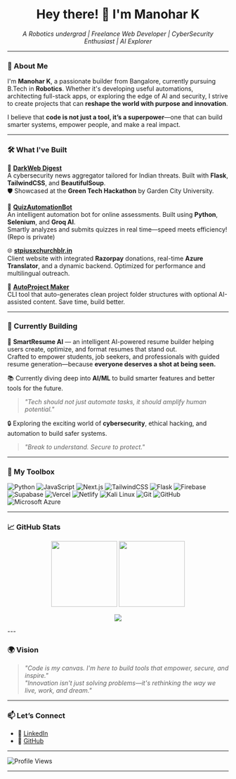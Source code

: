 <h1 align="center">Hey there! 👋 I'm Manohar K</h1>
<p align="center">
  <em>A Robotics undergrad | Freelance Web Developer | CyberSecurity Enthusiast | AI Explorer</em>
</p>

---

### 🌟 About Me

I'm **Manohar K**, a passionate builder from Bangalore, currently pursuing B.Tech in **Robotics**. Whether it's developing useful automations, architecting full-stack apps, or exploring the edge of AI and security, I strive to create projects that can **reshape the world with purpose and innovation**.

I believe that **code is not just a tool, it’s a superpower**—one that can build smarter systems, empower people, and make a real impact.

---

### 🛠️ What I've Built

🚀 **[DarkWeb Digest](https://github.com/manohar1404/DarkWeb-Digest)**  
A cybersecurity news aggregator tailored for Indian threats. Built with **Flask**, **TailwindCSS**, and **BeautifulSoup**.  
🛡️ Showcased at the **Green Tech Hackathon** by Garden City University.

🤖 **[QuizAutomationBot](https://github.com/manohar1404/QuizAutomationBot)**  
An intelligent automation bot for online assessments. Built using **Python**, **Selenium**, and **Groq AI**.  
Smartly analyzes and submits quizzes in real time—speed meets efficiency! (Repo is private)

🌐 **[stpiusxchurchblr.in](https://www.stpiusxchurchblr.in/)**  
Client website with integrated **Razorpay** donations, real-time **Azure Translator**, and a dynamic backend. Optimized for performance and multilingual outreach.

📁 **[AutoProject Maker](https://github.com/Manohar-k-Reddy/AutoProject-Maker)**  
CLI tool that auto-generates clean project folder structures with optional AI-assisted content. Save time, build better.

---

### 🧪 Currently Building

🧠 **SmartResume AI** — an intelligent AI-powered resume builder helping users create, optimize, and format resumes that stand out.  
Crafted to empower students, job seekers, and professionals with guided resume generation—because **everyone deserves a shot at being seen.**

📚 Currently diving deep into **AI/ML** to build smarter features and better tools for the future.  
> *"Tech should not just automate tasks, it should amplify human potential."*

🔒 Exploring the exciting world of **cybersecurity**, ethical hacking, and automation to build safer systems.  
> *"Break to understand. Secure to protect."*

---

### 🧰 My Toolbox

![Python](https://img.shields.io/badge/-Python-3776AB?logo=python&logoColor=white&style=for-the-badge)
![JavaScript](https://img.shields.io/badge/-JavaScript-F7DF1E?logo=javascript&logoColor=black&style=for-the-badge)
![Next.js](https://img.shields.io/badge/-Next.js-000000?logo=next.js&logoColor=white&style=for-the-badge)
![TailwindCSS](https://img.shields.io/badge/-TailwindCSS-38B2AC?logo=tailwind-css&logoColor=white&style=for-the-badge)
![Flask](https://img.shields.io/badge/-Flask-000000?logo=flask&logoColor=white&style=for-the-badge)
![Firebase](https://img.shields.io/badge/-Firebase-FFCA28?logo=firebase&logoColor=black&style=for-the-badge)
![Supabase](https://img.shields.io/badge/-Supabase-3ECF8E?logo=supabase&logoColor=white&style=for-the-badge)
![Vercel](https://img.shields.io/badge/-Vercel-000000?logo=vercel&logoColor=white&style=for-the-badge)
![Netlify](https://img.shields.io/badge/-Netlify-00C7B7?logo=netlify&logoColor=white&style=for-the-badge)
![Kali Linux](https://img.shields.io/badge/-Kali_Linux-557C94?logo=kali-linux&logoColor=white&style=for-the-badge)
![Git](https://img.shields.io/badge/-Git-F05032?logo=git&logoColor=white&style=for-the-badge)
![GitHub](https://img.shields.io/badge/-GitHub-181717?logo=github&logoColor=white&style=for-the-badge)
![Microsoft Azure](https://img.shields.io/badge/Microsoft%20Azure-0089D6?logo=azure&logoColor=white&style=for-the-badge)




---

### 📈 GitHub Stats

<p align="center">
  <img src="https://github-readme-stats.vercel.app/api?username=Manohar-k-Reddy&show_icons=true&theme=radical&rank_icon=github" height="150" />
  <img src="https://github-readme-streak-stats.herokuapp.com/?user=Manohar-k-Reddy&theme=radical" height="150" />
</p>


<p align="center">
<img src="https://github-readme-stats.vercel.app/api/top-langs/?username=Manohar-k-Reddy&layout=compact&theme=tokyonight&hide_border=true"/>
</p>  
---

### 🌍 Vision

> *"Code is my canvas. I'm here to build tools that empower, secure, and inspire."*  
> *"Innovation isn't just solving problems—it's rethinking the way we live, work, and dream."*

---

### 📫 Let’s Connect
 
- 🔗 [LinkedIn](https://linkedin.com/in/manohark0909)  
- 🐙 [GitHub](https://github.com/Manohar-k-Reddy)

---
![Profile Views](https://komarev.com/ghpvc/?username=Manohar-k-Reddy&style=flat-square&color=blue)

---

